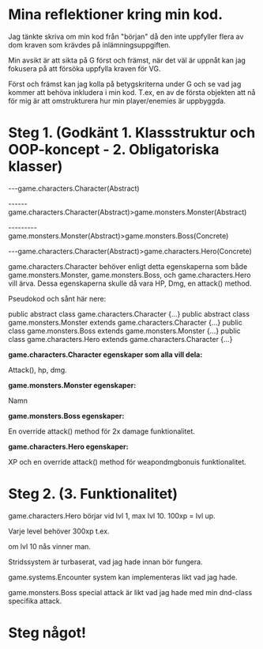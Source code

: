 # Mina reflektioner kring min kod.

Jag tänkte skriva om min kod från "början" då den inte uppfyller flera av dom kraven som krävdes på inlämningsuppgiften.

Min avsikt är att sikta på G först och främst, när det väl är uppnåt kan jag fokusera på att försöka uppfylla kraven för VG.

Först och främst kan jag kolla på betygskriterna under G och se vad jag kommer att behöva inkludera i min kod.
T.ex, en av de första objekten att nå för mig är att omstrukturera hur min player/enemies är uppbyggda.

# Steg 1. (Godkänt 1. Klassstruktur och OOP-koncept - 2. Obligatoriska klasser)
---game.characters.Character(Abstract)

------game.characters.Character(Abstract)>game.monsters.Monster(Abstract)

---------game.monsters.Monster(Abstract)>game.monsters.Boss(Concrete)

---game.characters.Character(Abstract)>game.characters.Hero(Concrete)

game.characters.Character behöver enligt detta egenskaperna som både game.monsters.Monster, game.monsters.Boss, och game.characters.Hero vill ärva.
Dessa egenskaperna skulle då vara HP, Dmg, en attack() method.

Pseudokod och sånt här nere:

public abstract class game.characters.Character {...}
public abstract class game.monsters.Monster extends game.characters.Character {...}
public class game.monsters.Boss extends game.monsters.Monster {...}
public class game.characters.Hero extends game.characters.Character {...}

**game.characters.Character egenskaper som alla vill dela:**

Attack(), hp, dmg.

**game.monsters.Monster egenskaper:**

Namn

**game.monsters.Boss egenskaper:**

En override attack() method för 2x damage funktionalitet.

**game.characters.Hero egenskaper:**

XP och en override attack() method för weapondmgbonuis funktionalitet.

# Steg 2. (3. Funktionalitet)
game.characters.Hero börjar vid lvl 1, max lvl 10. 100xp = lvl up.

Varje level behöver 300xp t.ex.

om lvl 10 nås vinner man.

Stridssystem är turbaserat, vad jag hade innan bör fungera.

game.systems.Encounter system kan implementeras likt vad jag hade.

game.monsters.Boss special attack är likt vad jag hade med min dnd-class specifika attack.


# Steg något!

